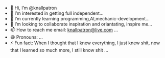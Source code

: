 - 👋 Hi, I’m @knallpatron
- 👀 I’m interested in getting full independent...
- 🌱 I’m currently learning programming,AI,mechanic-development...
- 💞️ I’m looking to collaborate inspiration and oriantating, inspire me...
- 📫 How to reach me email: knallpatron@live.com ...
- 😄 Pronouns: ...
- ⚡ Fun fact: When I thought that I knew everything, I just knew shit, now that I learned so much more, I still know shit  ...

<!---
knallpatron/knallpatron is a ✨ special ✨ repository because its `README.md` (this file) appears on your GitHub profile.
You can click the Preview link to take a look at your changes.
--->
